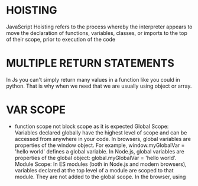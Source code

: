 # HOISTING 
JavaScript Hoisting refers to the process whereby the interpreter appears to move the declaration of functions, variables, classes, or imports to the top of their scope, prior to execution of the code


# MULTIPLE RETURN STATEMENTS
In Js you can't simply return many values in a function like you could in python.
That is why when we need that we are usually using object or array.

# VAR SCOPE
- function scope not block scope as it is expected
  Global Scope:
  Variables declared globally have the highest level of scope and can be accessed from anywhere in your code.
  In browsers, global variables are properties of the window object. For example, window.myGlobalVar = 'hello world' defines a global variable.
  In Node.js, global variables are properties of the global object: global.myGlobalVar = 'hello world'.
  Module Scope:
  In ES modules (both in Node.js and modern browsers), variables declared at the top level of a module are scoped to that module. They are not added to the global scope.
  In the browser, using <script type="module"> creates a module scope for that script.
  Function Scope:
  Variables declared with var (we try to avoid this) are limited to the function scope. They are accessible only within that function and any nested functions.
  Block Scope:
  ES6 introduced block scope with the let and const keywords. A block is typically defined by curly braces {}, like in if statements, loops, and other blocks of code.
  Variables declared with let and const are confined to their block, making them more predictable and reducing the chances of accidental variable hoisting.
# Anonymous functions
- no name
- useful when creating a function to be used only once, or to create a quick closure

# using a named function
```js
  function double(a) {
    return a + a;
  }
  conversions(double, 1, 2, 3);
  // 2 4 6
```
```js
// using an anonymous function
conversions(
  function (a) {
    return a + a;
  },
  1,
  2,
  3,
);
// 2 4 6
```

Function called by test internally is an anonymous function
```js
    function test(a, b) {
      return function(a, b) {a + b}
    }
```


# IIFE - immediately invoked function expression
```js
    (function () {
  console.log("JavaScript: at least it's not Java");
})();


// JavaScript: at least it's not Java
```

```js
const result = (function (a, b) {
  return a + b;
})(1, 2);

console.log(result);
// 3
```

The function is defined and then immediately called. It looks nasty, but it's occasionally useful for a couple of reasons:

Scope: It has its own scope
Expression: Can be convenient for computing a value as a single expression (like above)
Async: Can be used to quickly run code in an async function (we'll cover this later)

# 😵‍💫❗YOU CAN DO THAT 
```js
  const total = function calculateTotal(numMessages, bytesPerMessage) {
  return numMessages * bytesPerMessage;
  }(100, 24);
```


# *THIS* KEYWORD
# 1. EXPECTED BEHAVIOUR
This refers to an object that it was invoked in
```js
  const person = {
    name: "test",
    getName() {
      return this.name
    }
  }

  console.log(person.getName())
```

# 2. Window Context
*This* is not limited to objects or classes. That's where the problems start.
In the global window context This refers to the window
```js
 
  console.log(this) // Window
```
# 3. Node context Strict Mode
console.log(this) // undefined

# 4. Node context old
console.log(this) // {}

# 5. Arrow functions
Arrow functions inherit value of this from the parent scope
In the example below this would result in undefined - we are invoking it in node runtime in strict mode, global this 
in this context is undefined

```js
const person = {
  name: "test",
  getName: () =>  {
    return this.name
  }
}

console.log(person.getName()) // UNDEFINED 

```

# ARROW FUNCTIONS
What's the Difference?
Fat arrow functions are usually declared as variables, while the function keyword may or may not be declared as a variable.
Fat arrow functions *handle object scoping in a more intuitive way* 
Fat arrow functions *don't work as constructors*
Fat arrow functions *do not have access to arguments*

❌ this will not work
```js
// const foo = (x, y ) => {
//   console.log(...arguments)
// }
//
// foo(1, 2 )
```

✅ this will
You can assign a standard function to a variable or you can make it a name foo
```js
const oldFoo = function(x, y) {
  console.log(...arguments)
}

oldFoo(1, 2) // 1, 2

function oldFoo2(x, y) {
  console.log(...arguments)
}

oldFoo2(1, 2) // 1, 2
```

With a fat-arrow function, the this keyword refers to the same context as its parent. In essence, fat arrow functions "preserve" the this context. That's why this this.firstName and this.lastName are undefined in this example:

```js
const author = {
  firstName: "Lane",
  lastName: "Wagner",
  getName: () => {
    return `${this.firstName} ${this.lastName}`;
  },
};
console.log(author.getName());
// Prints: undefined undefined
// because `this` still refers to the global object
// and `firstName` and `lastName` are not defined globally
```


# SPREAD
The spread syntax shallow-copies the properties of the objects you're spreading. If properties have the same name, the last (right-most) object's property will overwrite the previous ones
```js 
  function mergeTemplates(defaultTemplates, customTemplates) {
  return {
    ...defaultTemplates, 
    ...customTemplates
  }
  // ?
}
```

# BIND 
In js methods ARE NOT BOUND TO THEIR OBJECT BY DEFAULT. So if we want to use a method as a callback function we may 
run into issues.
For example we want to use getName from person object:

✅ Works as expected
```js
const person = {
  name: "name",
  getName() {
    console.log( this.name)
  }
}

person.getName()
```
❌ Will not work
```js
  const boundMethodTest = person.getName;
// boundMethodTest(); // TypeError: Cannot read properties of undefined (reading 'name')
```

✅ In order to use this method we need to bind it to the person object
```js
const boundMethodCorrect = person.getName.bind(person)
boundMethodCorrect() // name
```

# Callback with bind example
```js
const campaign = {
  name: "Welcome Campaign",
  maxMessages: 100,
  sentMessages: 30,
  sendMessage() {
    this.sentMessages++;
  },
};

function sendWelcome(name, callback) {
  callback();
  console.log(`Sending: "Welcome ${name}! We are so glad you are here."`);
}

console.log("Campaign Messages:", campaign.sentMessages);

// don't touch above this line

sendWelcome("Tyler", campaign.sendMessage.bind(campaign));

// don't touch below this line

console.log("Campaign Messages:", campaign.sentMessages);
```


# CLASSES 
Templates for creating objects. 

```js
    class User {
      constructor(name, age) {
        this.name = name;
        this.age = age;
     }
  }
  const user = new User("Lane", 100);
```

❗ *Class* declaration creates a new class
❗ *constructor* is a method that is called when new object (new instance of a class) is created
❗ *new* keyword calls the constructor method and creates a new instance of the class

 By default all class properties are public, they can be accessed and modified from outside the class. 
```js
  const film = new Movie('Pulp Fiction')
  console.log(film.name);
  film.name = "Fuck you that's why"
  console.log(film.name) // Fuck you that's why
```
# PRIVATE PROPERTIES + SETTERS AND GETTERS
To get a private property define it at the top of the class with a hashtag
```js
class Movie2 {
  #name;
  constructor(name) {
    this.#name = name;
  }
  get title() {
    return this.#name;
  }
  set title(newTitle) {
    return this.#name = newTitle
  }
}

const film2 = new Movie2("Plebania");
console.log(film2.name); // undefined
console.log(film2.title)
```

# STATIC METHODS AND PROPERTIES
Can't be used by the instances of a class (objects created from the class templates). Useful for some internal 
calculations etc within a class.

```js
  class TestStatic {
  static count = 0;
  
  constructor(name) {
    this.name = name
  }
  
  static getCount() {
    console.log(this.count);
    return this.count;
  }

  // static member is not accessible - with private property we could access this 
  getCountFromInstance() {
    return this.count 
  }
}


  const test1 = new TestStatic("test1")
  console.log(test1.name) // test1

  test1.getCount() //: test1.getCount is not a function
  console.log(test1.count) // undefined
```


# STATIC METHODS ANOTHER EXAMPLE
- You can access class itself
- you can call some methods on the class from within the constructor function

```js 
  class Message {
  static TOTAL_MESSAGES = 0;
  static TOTAL_MESSAGE_LENGTH = 0;


  constructor(recipient, sender, body) {
    this.recipient = recipient;
    this.sender = sender;
    this.body = body;
    Message.TOTAL_MESSAGES++
    Message.TOTAL_MESSAGE_LENGTH  += body.length
  }

  static getAverageMessageLength() {
    console.log(Message.TOTAL_MESSAGES);
    console.log(Message.TOTAL_MESSAGE_LENGTH);
    return Math.round(this.TOTAL_MESSAGE_LENGTH / this.TOTAL_MESSAGES )
  }
}

const t = new Message('🍆', "🚀", "Cześć Marysia");
const t2 = new Message('🍆🍆', "🚀🚀", "Cześć Marysia sia");
console.log(Message.getAverageMessageLength())
```

# Getters and Setters 
Look like static methods but are accessed like properties without "()"
Notice that we've renamed this.name to this._name in our constructor to avoid a name collision with the getter itself.

```js
  class User {
  constructor(name, age) {
    this._name = name;
    this.age = age;
  }

  get name() {
    return this._name.toUpperCase();
  }
}

const lane = new User("Lane", 30);
console.log(lane.name); // LANE
```

```js
  class User {
  constructor(name, age) {
    this.name = name;
    this._age = age;
  }

  get age() {
    return this._age;
  }

  set age(value) {
    if (value < 0) {
      throw new Error("Age can't be negative.");
    }
    this._age = value;
  }
}

const lane = new User("Lane", 29);
lane.age = -5; // "Age can't be negative."
console.log(lane.age); // 29
```


Private Methods
Definition: Methods prefixed with # (e.g., #myMethod()), introduced in ES2022 for JavaScript classes.
Access: Only accessible within the class where they're defined. Cannot be called from outside the class or from instances.
Purpose: Encapsulate internal logic, prevent external access, and avoid name conflicts.
Static Methods
Definition: Methods prefixed with static (e.g., static myMethod()), available since ES6.
Access: Called directly on the class itself (e.g., ClassName.myMethod()), not on instances. Instances don't have access to them.
Purpose: Provide utility functions or behaviors that don't depend on instance state, like factory methods or constants.
Key Differences
Scope: Private methods are instance-bound and hidden; static methods are class-bound and shared.
Invocation: Private: this.#method() inside the class; Static: Class.method() outside.
Use Case: Private for internal encapsulation; Static for class-level operations without needing an instance.

# INHERITANCE
- Classes can inherit properties from other classes we do that using *extends* keyword
```js
class Sender {
  constructor(recipient) {
    this.recipient = recipient;
  }
}

class SMSSender extends Sender {
  sendMessage(message) {
    console.log(`Sending SMS to ${this.recipient}: ${message}`);
  }
}

class EmailSender extends Sender {
  sendMessage(message) {
    console.log(`Sending email to ${this.recipient}: ${message}`);

  }
}

const t = new SMSSender('TEST')
const te = new EmailSender('email')

t.sendMessage("Hello")
te.sendMessage("Idk")
// Sending SMS to TEST: Hello
// Sending email to email: Idk

```

# SUPER
The example from above works fine, but what if we want to add a constructor function to a class that inherits some 
properties from another class? In such case we need to call a constructor from that parent function too. 
For example lets say we want to add extra property to SMSSender class. Without super it will not work.
```js
class SMSSender extends Sender {
  constructor(someProperty, recipient) {
    super(recipient);
    this.someProperty = someProperty;
  }
  sendMessage(message) {
    console.log(`Sending SMS to ${this.recipient}: ${message}`);
  }
}
```

We can also use it to call parent method:
```js

class SMSSenderExtended extends SMSSender {
  constructor(someProperty, recipient) {
    super(recipient, someProperty);
  }
  send(message) {
    super.sendMessage(message)
  }
}

const t = new SMSSenderExtended(`some prop`, `recipient`)
t.send('whaaaaat')

```

# Another example
```js
class Sender {
  constructor(recipient) {
    this.recipient = recipient;
  }

  formatMessage(message) {
    return `To: ${this.recipient}, Message: ${message}`;
  }
}

class SMSSender extends Sender {
  constructor(recipient) {
    super(recipient)
  }
  formatMessage(message) {
    return `${super.formatMessage(message)} [SMS]`
  }
}

class EmailSender extends Sender {
  constructor(recipient) {
    super(recipient)
  }
  formatMessage(message) {
    return `${super.formatMessage(message)} [Email]`

  }
}

const t = new EmailSender('recipient')
console.log(t.formatMessage('Hi there'))


```

# INHERITANCE BEFORE CLASSES AND HOW IT ALL WORKS UNDER THE HOOD
Classes are just syntactic sugar for prototypes - underlying mechanism for inheritance. 
Every object in js has a prototype. It is stored internally in the property named __proto__ 
When object "inherits" from the parent it simply means that the parent is its 
prototype. At the very beginning of every prototype chain there is a prototype object. 
We can still create an object that has its prototype by using Object.create()
So when we create a new object its prototype is Object.prototype and Object.protytpe.__proto__ = null
```js
const newObj = {}
console.log(newObj.__proto__ === Object.prototype) // true
```
With classes, it's the same under the hood. When we create a class we also create an object who acts as the 
prototype for all new instances. 

```js
const pureTitan = {
  // (define a parent object / prototype)
  name: "Eren's mom",
  speak(msg) {
    console.log("*titan noises*");
  },
};
pureTitan.speak();
// *titan noises*

const beastTitan = Object.create(pureTitan); // (define a child)

console.log(beasTitan.__proto__ === pureTitan)

console.log(beastTitan.name); // (accessing .name from pureTitan)
console.log(beastTitan.__proto__.name); // (accessing .name from pureTitan)
// Eren's mom

beastTitan.name = "Zeke";
beastTitan.speak = function () {
  console.log(`${this.name} says, "I'm the Beast Titan"`);
};

beastTitan.speak();
// Zeke says, "I'm the Beast Titan"
```

# Object.getPrototypeOf() 
returns the prototype of an object

```js
const pureTitan = {
  name: "Eren's mom",
};

const beastTitan = Object.create(pureTitan);
beastTitan.name = "Zeke";

console.log(beastTitan); // { name: "Zeke" }
console.log(Object.getPrototypeOf(beastTitan)); // { name: "Eren's mom" }
console.log(Object.getPrototypeOf(Object.getPrototypeOf(beastTitan))); // {} (Object.prototype)
console.log(
        Object.getPrototypeOf(
                Object.getPrototypeOf(Object.getPrototypeOf(beastTitan)),
        ),
); // null (end of the chain)
```

# How Are Parent Members Accessed?
You might think that using Object.create() copies the properties from the parent object to the child object:

const pureTitan = {
name: "Eren's mom",
};

const beastTitan = Object.create(pureTitan);
console.log(beastTitan.name); // Eren's mom

JavaScript looks within the beastTitan object for the name property and doesn't find it because we never set one. So 
it *checks its prototype (using Object.getPrototypeOf(beastTitan))*, which is pureTitan, and finds the name property 
there. It uses that value instead.

```js
const user = {

  name: "Default User",
  type: "user",
};

const adminUser = Object.create(user);
adminUser.type = "admin";

function isAdmin(object) {
  
  // this is the same
  const isProto =  adminUser === object.__proto__
  const isProto2 =  adminUser === Object.getPrototypeOf(object);

  return isProto && isProto2
}
const newO = Object.create(adminUser);
isAdmin(newO) // true
```


# for loop
```js
function bulkSendCost(numMessages) {
  let cost = 0;
  for (let i = 0; numMessages > i; i++ ) {
    let dynamicFee = i + i / 100
    cost += dynamicFee
    if (i === 3) break
  }
  return cost;
}

console.log(bulkSendCost(10))

// calculate max messages within budget
function maxMessagesWithinBudget(budget) {
  let costOfMessages = 0;
  let messagesCount = 0;
  for (messagesCount; budget > costOfMessages; messagesCount++ ) {
    costOfMessages += 1 + messagesCount * 0.01
    if (budget < costOfMessages) break;
  }
  return messagesCount
}
maxMessagesWithinBudget(10)

//❗The same function thath coulg go endlessly until break
function maxMessagesWithinBudget(budget) {
  let totalCost = 0;
  let count = 0;

  //❗empty condition
  for (let i = 0; ; i++) {
    const cost = 1.0 + i * 0.01;
    if (totalCost + cost > budget) {
      break;
    }
    totalCost += cost;
    count += 1;
  }

  return count;
}


```
# PRIME NUMBERS TASK 
A prime number is a natural number greater than 1 that has exactly two distinct positive divisors:
→ 1 and itself.

Function to check prime numbers
Prime numbers can't be even


```js
function printPrimes(max) {
  for (let i = 0; max >= i; i++) {
    
    // 2 is a prime but 2 % 2 === condition would be true so we need to handle 2 first otherwise we would skip it 
    if (i === 2 ) {
    console.log(i)
    continue
  }
    
    // check for even numbers as above 2 they are never primes
    if (i % 2 === 0) continue

    // we start by setting flag as true 
    let isAPrime = true
    
    // now we start another loop where we will go through every number up until the currently checked one
    for (let j = 3;  j < i;   j++) {

      //this means it is not a prime number we want to break this check and update isAPrime flag
      if (i % j === 0) {
        isAPrime = false
        break
      }
    }
    
    if (isAPrime) console.log(i)
  }
}

printPrimes(20);
```

# Optimized algorithm to check prime numbers
An example from above works, but we can optimize it a lot
Each not prime number must have at least two divisors cause 
n = a x b
One must be greater or equal to square root n
One must be smaller or equal to square root n
Why?
If both were smaller than multiplication of them would be smaller than n
If both were bigger would be bigger
Knowing this we can simply check all numbers up until square root n

So in second loop to avoid checking all the numbers until n we just check square root of n
i * i <= n 
The loop will stop if i * i is bigger than n
We also increment by two since even numbers are not primes
This way our loop is much more efficient.


```js
function printPrimes(max) {
  for (let i = 0; max >= i; i++) {
    
      if (i === 2 ) {
        console.log(i)
        continue
      }
    if (i % 2 === 0) continue

    let isAPrime = true
    
    // start with 3 as this is the minimum
    for (let j = 3;  j * j  <= i; j+=2) {

      //this means it is not a prime number we want to break this check and update isAPrime flag
      if (i % j === 0) {
        isAPrime = false
        break
      }
    }
    
    if (isAPrime) console.log(i)
  }
}

printPrimes(20);
```

# while
```js
function getMaxMessagesToSend(costMultiplier, maxCostInPennies) {

  let actualCostInPennies = 1.0;
  let maxMessagesToSend = 1;
  let balance = maxCostInPennies - actualCostInPennies;

  // console.log({maxCostInPennies}, {actualCostInPennies});

  while (balance >= actualCostInPennies   ) {
    actualCostInPennies *= costMultiplier;
    balance -= actualCostInPennies;
    maxMessagesToSend++;
    console.log(actualCostInPennies);
  }

  if (balance < 0) {
    maxMessagesToSend--;
  }

  return maxMessagesToSend;
}
```



# For in 
Used to loop over object keys

```js
const printMatchingProperties = (messageLog, searchTerm) => {

for (let key in messageLog) {
  if (key.startsWith(searchTerm)) console.log(`Found: ${key} ->  ${messageLog[key]}`)
} 
};
```

# string to array 
```js
const string = 'string'
const arr1 = string.split('')
const arr2 = Array.from(string)
console.log(arr1) // [ 's', 't', 'r', 'i', 'n', 'g' ]
console.log(arr2) //[ 's', 't', 'r', 'i', 'n', 'g' ]

const str2 = arr1.join("")
console.log(str2) // string

```

# String practice - SLICE VS SUBSTRING
❗ There are small differences between slice and substring, but generally substring is legacy and slice is a modern way

```js
const string = 'my string'
console.log(string.slice(0, -1)) // my strin
console.log(string.slice(0, -2)) // my stri


console.log(string.substring(0, string.length - 1)) // my strin
console.log(string.slice(0, string.length - 1)) // my strin
const slice = string.slice(0, string.length - 1)
console.log(slice); // my strin
console.log(string); // my string
```


```ts
export function formatLabels(...labels: string[]) {
  if (!labels || labels.length === 0) return "No Labels";
  if (labels.length === 1) return `Label: ${labels[0]}`
  
  let labelString = ``
  for (let label of labels) {
    labelString += label + ", "
  }
  return "Labels: " +  labelString.substring(0, labelString.length - 2)
  // ?
}

```
```ts
export function formatLabels(...labels: string[]) {
  if (labels.length === 0) {
    return "No Labels";
  }
  if (labels.length === 1) {
    return `Label: ${labels[0]}`;
  }
  return `Labels: ${labels.join(", ")}`;
}
```


### SET
```js
  const myArr = [1, 2, 3, 4];
  const emptySet = new Set()
  const populatedSet = new Set(myArr)
  console.log(populatedSet) // Set(4) { 1, 2, 3, 4 }
  populatedSet.delete(1)
  console.log(populatedSet) //Set(3) { 2, 3, 4 }
  populatedSet.add(1)
  console.log(populatedSet) // Set(4) { 2, 3, 4, 1 }
  console.log(populatedSet.has(1)) // true
  console.log(populatedSet.has(-1)) // false
  console.log(populatedSet.size) // 4
  
  const arrWithDuplicatedVals = [1, 1, 2, 2, 3, 3]
  const anotherSet = new Set(arrWithDuplicatedVals)
  console.log(anotherSet) // Set(3) { 1, 2, 3 }

  anotherSet.forEach(el => console.log(el))
  /*
   1
   2
   3
   */

for (const item of anotherSet) {
  console.log(item, 'here')
}
  /*
  1 here
  2 here
  3 here
  */
```

# 💥PRACTICE
Complete the findNumUniqueLabels function. It takes an array of strings and returns the number of unique values in the array.
```ts
  export function findNumUniqueLabels(formattedAddresses: string[]) {
    const set = new Set(formattedAddresses)
    return set.size;
  }
```

### MAP
A collection of key value pairs

```ts
  const myMap = new Map();
  myMap.set("key1", "some value")
  console.log(myMap) // Map(1) { 'key1' => 'some value' }
  myMap.set("key2", 1)
  
  console.log(myMap) // Map(2) { 'key1' => 'some value', 'key2' => 1 }
  console.log(myMap.size) // 2
  console.log(myMap.has('key1')) // true
  console.log(myMap.has('non existing key')) // false
  
  myMap.delete("key1")
  console.log(myMap); // Map(1) { 'key2' => 1 }
  
  console.log(myMap.has('key1')) // false
  
  myMap.set("key3", 3)
  

 // ❌
  for (const item of myMap) {
    console.log(`My Map: ${item}`)
  }
  /*
   My Map key2,1
   My Map key3,3
   */
  

  for (const [key, value] of myMap) {
    console.log({ key })
    console.log({ value })
    //{ key: 'key2' }
    // { value: 1 }
    // { key: 'key3' }
    // { value: 3 }
  }

  console.log(myMap.keys()) // [Map Iterator] { 'key2', 'key3' }
  console.log(myMap.values()) //[Map Iterator] { 1, 3 }

for (const key of myMap.keys()) {
    console.log(key, 'key')
    //key2 key
    // key3 key
  }
  for (const key of myMap.values()) {
    console.log(key, 'value')
    // 1 value
    // 3 value
  }
  
```

# Iterating over objects 
```js
  class Person {
    constructor(name, surname) {
      this.name = name
      this.surname = surname;
    }
  }

  const man = new Person("Konrad", "Antonik");
  
  console.log(man)
  
  for (let key in man) {
    console.log(key)
    //name
    // surname
  }
  
  
  // for (let item of man) {
  //   console.log(key)
  // ❌ Error
  // }
  
  
  for (let value of Object.values(man)) {
    console.log(value, '123')
    //Konrad 123
    // Antonik 123
  }
  
  for (let value of Object.keys(man)) {
    console.log(value )
    //name
    // surname
  }
  
  // logs indexes
  for (let value in Object.keys(man)) {
    console.log(value )
    // 0
    // 1
  }
  

```

# 💥PRACTICE 
Complete the getFileLength function. It takes:
A Map<string, string> that represents filenames -> fileContents
A specific filename to get the length of
It returns the number of bytes in the file's contents.

```ts
   export function getFileLength(files: Map<string, string>, filename: string) {
    return new TextEncoder().encode(files.get(filename)).length;
  }

```
